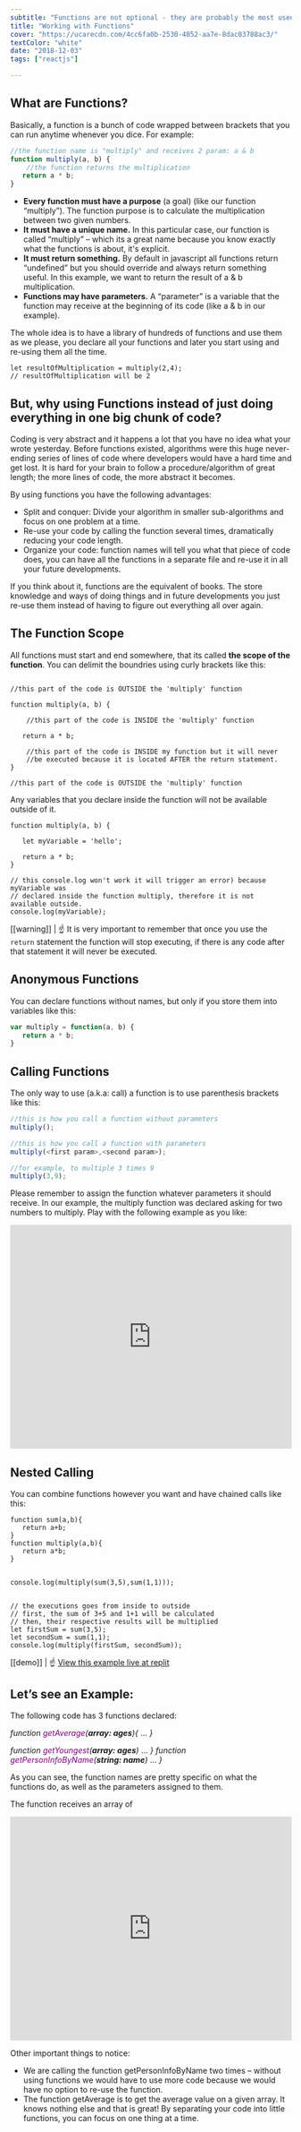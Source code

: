 ```yaml
---
subtitle: "Functions are not optional - they are probably the most used feature in any programming language. They let you separate your code in smaller mini-programs where each one takes care of its own thing. Divide and conquer!"
title: "Working with Functions"
cover: "https://ucarecdn.com/4cc6fa0b-2530-4052-aa7e-8dac03788ac3/"
textColor: "white"
date: "2018-12-03"
tags: ["reactjs"]

---
```



## What are Functions?

Basically, a function is a bunch of code wrapped between brackets that you can run anytime whenever you dice.  For example:

```javascript 
//the function name is "multiply" and receives 2 param: a & b 
function multiply(a, b) {
    //the function returns the multiplication 
   return a * b;
}
```

+ **Every function must have a purpose** (a goal) (like our function “multiply”).  The function purpose is to calculate the multiplication between two given numbers.
+ **It must have a unique name.**  In this particular case, our function is called “multiply” – which its a great name because you know exactly what the functions is about, it's explicit.
+ **It must return something.**  By default in javascript all functions return “undefined” but you should override and always return something useful. In this example, we want to return the result of a & b multiplication.
+ **Functions may have parameters.**  A “parameter” is a variable that the function may receive at the beginning of its code (like a & b in our example).

The whole idea is to have a library of hundreds of functions and use them as we please, you declare all your functions and later you start using and re-using them all the time.

```
let resultOfMultiplication = multiply(2,4);
// resultOfMultiplication will be 2
```

## But, why using Functions instead of just doing everything in one big chunk of code?

Coding is very abstract and it happens a lot that you have no idea what your wrote yesterday. Before functions existed, algorithms were this huge never-ending series of lines of code where developers would have a hard time and get lost.  It is hard for your brain to follow a procedure/algorithm of great length; the more lines of code, the more abstract it becomes.

By using functions you have the following advantages:

+ Split and conquer:  Divide your algorithm in smaller sub-algorithms and focus on one problem at a time.
+ Re-use your code by calling the function several times, dramatically reducing your code length.
+ Organize your code: function names will tell you what that piece of code does, you can have all the functions in a separate file and re-use it in all your future developments.

If you think about it, functions are the equivalent of books. The store knowledge and ways of doing things and in future developments you just re-use them instead of having to figure out everything all over again.

## The Function Scope

All functions must start and end somewhere, that its called **the scope of the function**. You can delimit the boundries using curly brackets like this:

```javascript{numberLines: true} 

//this part of the code is OUTSIDE the 'multiply' function 

function multiply(a, b) {

    //this part of the code is INSIDE the 'multiply' function 
   
   return a * b;

    //this part of the code is INSIDE my function but it will never 
    //be executed because it is located AFTER the return statement. 
}

//this part of the code is OUTSIDE the 'multiply' function 
```

Any variables that you declare inside the function will not be available outside of it.

```javascript{numberLines: true}
function multiply(a, b) {

   let myVariable = 'hello';
   
   return a * b;
}

// this console.log won't work it will trigger an error) because myVariable was  
// declared inside the function multiply, therefore it is not available outside. 
console.log(myVariable);
```


[[warning]]
| :point_up: It is very important to remember that once you use the `return` statement the function will stop executing, if there is any code after that statement it will never be executed.

## Anonymous Functions

You can declare functions without names, but only if you store them into variables like this:

```javascript
var multiply = function(a, b) {
   return a * b;
}
```

## Calling Functions

The only way to use (a.k.a: call) a function is to use parenthesis brackets like this:

```javascript
//this is how you call a function without parameters 
multiply();

//this is how you call a function with parameters 
multiply(<first param>,<second param>);

//for example, to multiple 3 times 9 
multiply(3,9);
```

Please remember to assign the function whatever parameters it should receive.  In our example, the multiply function was declared asking for two numbers to multiply.  Play with the following example as you like:

<iframe height="400px" width="100%" src="https://repl.it/@4GeeksAcademy/Calling-Functions-Example?lite=true" scrolling="no" frameborder="no" allowtransparency="true" allowfullscreen="true" sandbox="allow-forms allow-pointer-lock allow-popups allow-same-origin allow-scripts allow-modals"></iframe>

## Nested Calling

You can combine functions however you want and have chained calls like this:

```javascript{numberLines: true} 
function sum(a,b){
   return a+b;
}
function multiply(a,b){
   return a*b;
}


console.log(multiply(sum(3,5),sum(1,1)));


// the executions goes from inside to outside 
// first, the sum of 3+5 and 1+1 will be calculated 
// then, their respective results will be multiplied 
let firstSum = sum(3,5);
let secondSum = sum(1,1);
console.log(multiply(firstSum, secondSum));
```

[[demo]]
| :point_up: [View this example live at replit](https://repl.it/@4GeeksAcademy/Nested-Function-Calling)

## Let’s see an Example:

The following code has 3 functions declared:

*function <span style="color:purple">getAverage</span>(**array: ages**){*
     ...
*}*

*function <span style="color:purple"> getYoungest</span>(**array: ages**)*
     ...
*}*
*function <span style="color:purple"> getPersonInfoByName</span>(**string: name**)*
     ...
*}*

As you can see, the function names are pretty specific on what the functions do, as well as the parameters assigned to them.

The function receives an array of 

<iframe height="400px" width="100%" src="https://repl.it/@4GeeksAcademy/FunctionsExample?lite=true" scrolling="no" frameborder="no" allowtransparency="true" allowfullscreen="true" sandbox="allow-forms allow-pointer-lock allow-popups allow-same-origin allow-scripts allow-modals"></iframe>

Other important things to notice:

+ We are calling the function getPersonInfoByName two times – without using functions we would have to use more code because we would have no option to re-use the function.
+ The function getAverage is to get the average value on a given array.  It knows nothing else and that is great!  By separating your code into little functions, you can focus on one thing at a time.
